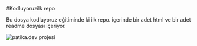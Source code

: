 #Kodluyoruzilk repo

Bu dosya kodluyoruz eğitiminde ki ilk repo. içerinde bir adet html ve bir adet readme dosyası içeriyor.


![patika.dev projesi](https://picsum.photos/200/300)

